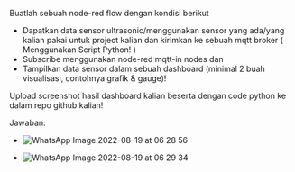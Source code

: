 

Buatlah sebuah node-red flow dengan kondisi berikut
* Dapatkan data sensor ultrasonic/menggunakan sensor yang ada/yang kalian pakai untuk project kalian dan kirimkan ke sebuah mqtt broker ( Menggunakan Script Python! )
* Subscribe menggunakan node-red mqtt-in nodes dan 
* Tampilkan data sensor dalam sebuah dashboard (minimal 2 buah visualisasi, contohnya grafik & gauge)!

Upload screenshot hasil dashboard kalian beserta dengan code python ke dalam repo github kalian!

Jawaban:


* ![WhatsApp Image 2022-08-19 at 06 28 56](https://user-images.githubusercontent.com/107297270/185629861-c8148192-084e-4eaa-bd4e-3f3e4878e802.jpeg)


* ![WhatsApp Image 2022-08-19 at 06 29 34](https://user-images.githubusercontent.com/107297270/185630203-6a779c6f-7952-4be5-9e4a-0c109feb5a58.jpeg)



